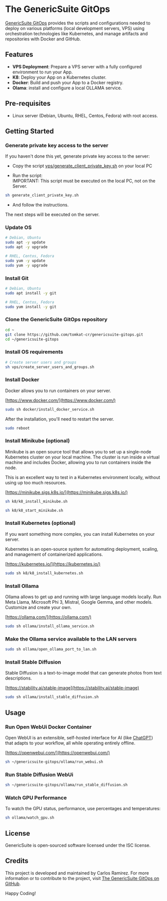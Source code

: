 # The GenericSuite GitOps

[GenericSuite GitOps](https://github.com/tomkat-cr/genericsuite-gitops) provides the scripts and configurations needed to deploy on various platforms (local development servers, VPS) using orchestration technologies like Kubernetes, and manage artifacts and repositories with Docker and GitHub.

## Features

- **VPS Deployment**: Prepare a VPS server with a fully configured environment to run your App.
- **K8**: Deploy your App on a Kubernetes cluster.
- **Docker**: Build and push your App to a Docker registry.
- **Olama**: install and configure a local OLLAMA service.

## Pre-requisites

- Linux server (Debian, Ubuntu, RHEL, Centos, Fedora) with root access.

## Getting Started

### Generate private key access to the server

If you haven't done this yet, generate private key access to the server:

* Copy the script [vps/generate_client_private_key.sh](https://github.com/tomkat-cr/fynapp_gitops/blob/main/vps/generate_client_private_key.sh) on your local PC

* Run the script:<BR/>
IMPORTANT: This script must be executed on the local PC, not on the Server.

```bash
sh generate_client_private_key.sh
```

* And follow the instructions.

The next steps will be executed on the server.

### Update OS

```bash
# Debian, Ubuntu
sudo apt -y update
sudo apt -y upgrade
```

```bash
# RHEL, Centos, Fedora
sudo yum -y update
sudo yum -y upgrade
```

### Install Git

```bash
# Debian, Ubuntu
sudo apt install -y git
```

```bash
# RHEL, Centos, Fedora
sudo yum install -y git
```

### Clone the GenericSuite GitOps repository

```bash
cd ~
git clone https://github.com/tomkat-cr/genericsuite-gitops.git
cd ~/genericsuite-gitops
```

### Install OS requirements

```bash
# Create server users and groups
sh vps/create_server_users_and_groups.sh
```

### Install Docker

Docker allows you to run containers on your server.

[https://www.docker.com/](https://www.docker.com/)

```bash
sudo sh docker/install_docker_service.sh
```

After the installation, you'll need to restart the server.

```bash
sudo reboot
```

### Install Minikube (optional)

Minikube is an open source tool that allows you to set up a single-node Kubernetes cluster on your local machine. The cluster is run inside a virtual machine and includes Docker, allowing you to run containers inside the node.

This is an excellent way to test in a Kubernetes environment locally, without using up too much resources.

[https://minikube.sigs.k8s.io/](https://minikube.sigs.k8s.io/)

```bash
sh k8/k8_install_minikube.sh
```

```bash
sh k8/k8_start_minikube.sh
```

### Install Kubernetes (optional)

If you want something more complex, you can install Kubernetes on your server.

Kubernetes is an open-source system for automating deployment, scaling, and management of containerized applications.

[https://kubernetes.io/](https://kubernetes.io/)

```bash
sudo sh k8/k8_install_kubernetes.sh
```

### Install Ollama

Ollama allows to get up and running with large language models locally.
Run Meta Llama, Microsoft Phi 3, Mistral, Google Gemma, and other models. Customize and create your own.

[https://ollama.com/](https://ollama.com/)

```bash
sudo sh ollama/install_ollama_service.sh
```

### Make the Ollama service available to the LAN servers

```bash
sudo sh ollama/open_ollama_port_to_lan.sh
```

### Install Stable Diffusion

Stable Diffusion is a text-to-image model that can generate photos from text descriptions.

[https://stability.ai/stable-image](https://stability.ai/stable-image)

```bash
sudo sh ollama/install_stable_diffusion.sh
```

## Usage

### Run Open WebUi Docker Container

Open WebUI is an extensible, self-hosted interface for AI (like [ChatGPT](https://chatgpt.com/)) that adapts to your workflow, all while operating entirely offline.

[https://openwebui.com/](https://openwebui.com/)

```bash
sh ~/genericsuite-gitops/ollama/run_webui.sh
```

### Run Stable Diffusion WebUi

```bash
sh ~/genericsuite-gitops/ollama/run_stable_diffusion.sh
```

### Watch GPU Performance

To watch the GPU status, performance, use percentages and temperatures:

```bash
sh ollama/watch_gpu.sh
```

## License

GenericSuite is open-sourced software licensed under the ISC license.

## Credits

This project is developed and maintained by Carlos Ramirez. For more information or to contribute to the project, visit [The GenericSuite GitOps on GitHub](https://github.com/tomkat-cr/genericsuite-gitops).

Happy Coding!